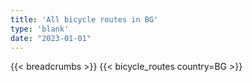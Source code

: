 ```yaml
---
title: 'All bicycle routes in BG'
type: 'blank'
date: "2023-01-01"
---
```


{{< breadcrumbs >}}
{{< bicycle_routes country=BG >}}

